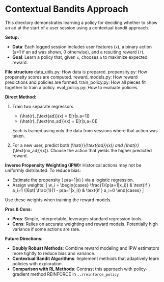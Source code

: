 # Contextual Bandits Approach

This directory demonstrates learning a policy for deciding whether to show an ad at the start of a user session using a contextual bandit approach.

**Setup:**

- **Data**: Each logged session includes user features (`x`), a binary action (`a`=1 if an ad was shown, 0 otherwise), and a resulting reward (`r`).
- **Goal**: Learn a policy that, given `x`, chooses `a` to maximize expected reward.

**File structure**
data_utils.py: How data is prepared.
propensity.py: How propensity scores are computed.
reward_models.py: How reward predictions and policies are formed.
train_policy.py: How all pieces fit together to train a policy.
eval_policy.py: How to evaluate policies.

**Direct Method:**

1. Train two separate regressors:
   - \(\hat{r}_{\text{ad}}(x) = E[r|x,a=1]\)
   - \(\hat{r}_{\text{no\_ad}}(x) = E[r|x,a=0]\)
   
   Each is trained using only the data from sessions where that action was taken.

2. For a new user, predict both \(\hat{r}_{\text{ad}}(x)\) and \(\hat{r}_{\text{no\_ad}}(x)\). Choose the action that yields the higher predicted reward.

**Inverse Propensity Weighting (IPW):**
Historical actions may not be uniformly distributed. To reduce bias:

- Estimate the propensity \( p(a=1|x) \) via a logistic regression.
- Assign weights:
  \[
  w_i =
  \begin{cases}
  \frac{1}{p(a=1|x_i)} & \text{if } a_i=1 \\[6pt]
  \frac{1}{1 - p(a=1|x_i)} & \text{if } a_i=0
  \end{cases}
  \]

Use these weights when training the reward models.

**Pros & Cons:**

- **Pros**: Simple, interpretable, leverages standard regression tools.
- **Cons**: Relies on accurate weighting and reward models. Potentially high variance if some actions are rare.

**Future Directions:**

- **Doubly Robust Methods**: Combine reward modeling and IPW estimators more tightly to reduce bias and variance.
- **Contextual Bandit Algorithms**: Implement methods that adaptively learn policies with exploration.
- **Comparison with RL Methods**: Contrast this approach with policy-gradient method REINFORCE in `../reinforce_policy`
